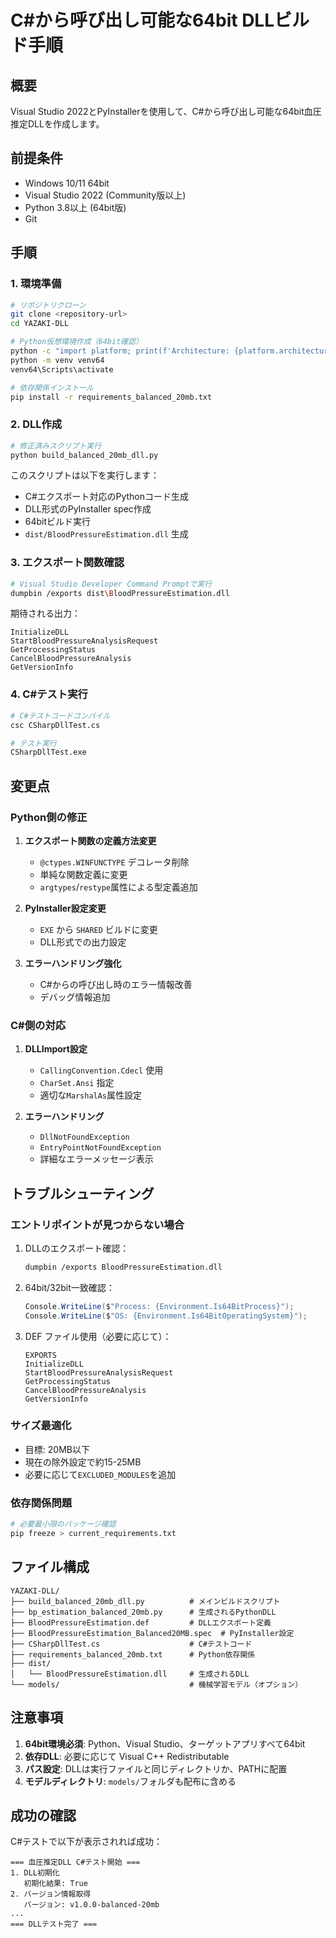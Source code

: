 # C#から呼び出し可能な64bit DLLビルド手順

## 概要
Visual Studio 2022とPyInstallerを使用して、C#から呼び出し可能な64bit血圧推定DLLを作成します。

## 前提条件
- Windows 10/11 64bit
- Visual Studio 2022 (Community版以上)
- Python 3.8以上 (64bit版)
- Git

## 手順

### 1. 環境準備

```bash
# リポジトリクローン
git clone <repository-url>
cd YAZAKI-DLL

# Python仮想環境作成（64bit確認）
python -c "import platform; print(f'Architecture: {platform.architecture()}')"
python -m venv venv64
venv64\Scripts\activate

# 依存関係インストール
pip install -r requirements_balanced_20mb.txt
```

### 2. DLL作成

```bash
# 修正済みスクリプト実行
python build_balanced_20mb_dll.py
```

このスクリプトは以下を実行します：
- C#エクスポート対応のPythonコード生成
- DLL形式のPyInstaller spec作成
- 64bitビルド実行
- `dist/BloodPressureEstimation.dll` 生成

### 3. エクスポート関数確認

```bash
# Visual Studio Developer Command Promptで実行
dumpbin /exports dist\BloodPressureEstimation.dll
```

期待される出力：
```
InitializeDLL
StartBloodPressureAnalysisRequest
GetProcessingStatus
CancelBloodPressureAnalysis
GetVersionInfo
```

### 4. C#テスト実行

```bash
# C#テストコードコンパイル
csc CSharpDllTest.cs

# テスト実行
CSharpDllTest.exe
```

## 変更点

### Python側の修正

1. **エクスポート関数の定義方法変更**
   - `@ctypes.WINFUNCTYPE` デコレータ削除
   - 単純な関数定義に変更
   - `argtypes`/`restype`属性による型定義追加

2. **PyInstaller設定変更**
   - `EXE` から `SHARED` ビルドに変更
   - DLL形式での出力設定

3. **エラーハンドリング強化**
   - C#からの呼び出し時のエラー情報改善
   - デバッグ情報追加

### C#側の対応

1. **DLLImport設定**
   - `CallingConvention.Cdecl` 使用
   - `CharSet.Ansi` 指定
   - 適切な`MarshalAs`属性設定

2. **エラーハンドリング**
   - `DllNotFoundException`
   - `EntryPointNotFoundException`
   - 詳細なエラーメッセージ表示

## トラブルシューティング

### エントリポイントが見つからない場合

1. DLLのエクスポート確認：
   ```bash
   dumpbin /exports BloodPressureEstimation.dll
   ```

2. 64bit/32bit一致確認：
   ```csharp
   Console.WriteLine($"Process: {Environment.Is64BitProcess}");
   Console.WriteLine($"OS: {Environment.Is64BitOperatingSystem}");
   ```

3. DEF ファイル使用（必要に応じて）：
   ```
   EXPORTS
   InitializeDLL
   StartBloodPressureAnalysisRequest
   GetProcessingStatus
   CancelBloodPressureAnalysis
   GetVersionInfo
   ```

### サイズ最適化

- 目標: 20MB以下
- 現在の除外設定で約15-25MB
- 必要に応じて`EXCLUDED_MODULES`を追加

### 依存関係問題

```bash
# 必要最小限のパッケージ確認
pip freeze > current_requirements.txt
```

## ファイル構成

```
YAZAKI-DLL/
├── build_balanced_20mb_dll.py          # メインビルドスクリプト
├── bp_estimation_balanced_20mb.py      # 生成されるPythonDLL
├── BloodPressureEstimation.def         # DLLエクスポート定義
├── BloodPressureEstimation_Balanced20MB.spec  # PyInstaller設定
├── CSharpDllTest.cs                    # C#テストコード
├── requirements_balanced_20mb.txt      # Python依存関係
├── dist/
│   └── BloodPressureEstimation.dll     # 生成されるDLL
└── models/                             # 機械学習モデル（オプション）
```

## 注意事項

1. **64bit環境必須**: Python、Visual Studio、ターゲットアプリすべて64bit
2. **依存DLL**: 必要に応じて Visual C++ Redistributable
3. **パス設定**: DLLは実行ファイルと同じディレクトリか、PATHに配置
4. **モデルディレクトリ**: `models/`フォルダも配布に含める

## 成功の確認

C#テストで以下が表示されれば成功：
```
=== 血圧推定DLL C#テスト開始 ===
1. DLL初期化
   初期化結果: True
2. バージョン情報取得
   バージョン: v1.0.0-balanced-20mb
...
=== DLLテスト完了 ===
```